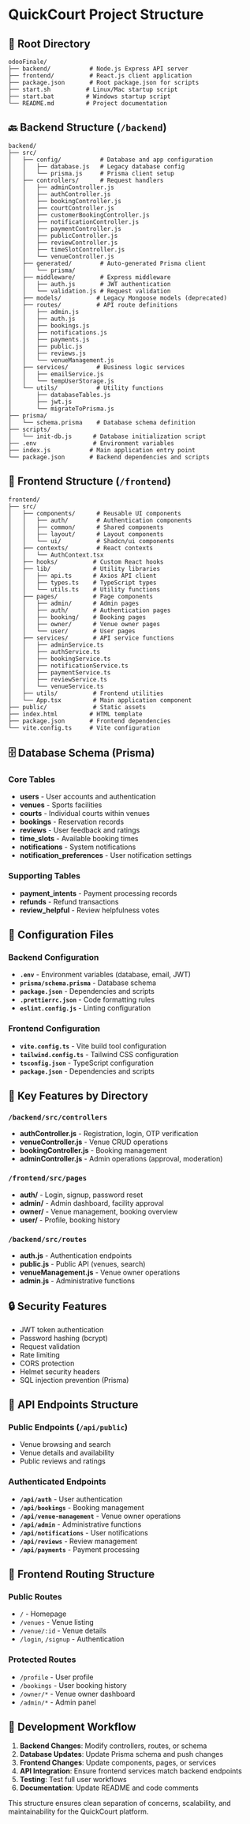 # QuickCourt Project Structure

## 📁 Root Directory

```
odooFinale/
├── backend/           # Node.js Express API server
├── frontend/          # React.js client application
├── package.json       # Root package.json for scripts
├── start.sh          # Linux/Mac startup script
├── start.bat         # Windows startup script
└── README.md         # Project documentation
```

## 🔙 Backend Structure (`/backend`)

```
backend/
├── src/
│   ├── config/           # Database and app configuration
│   │   ├── database.js   # Legacy database config
│   │   └── prisma.js     # Prisma client setup
│   ├── controllers/      # Request handlers
│   │   ├── adminController.js
│   │   ├── authController.js
│   │   ├── bookingController.js
│   │   ├── courtController.js
│   │   ├── customerBookingController.js
│   │   ├── notificationController.js
│   │   ├── paymentController.js
│   │   ├── publicController.js
│   │   ├── reviewController.js
│   │   ├── timeSlotController.js
│   │   └── venueController.js
│   ├── generated/        # Auto-generated Prisma client
│   │   └── prisma/
│   ├── middleware/       # Express middleware
│   │   ├── auth.js       # JWT authentication
│   │   └── validation.js # Request validation
│   ├── models/          # Legacy Mongoose models (deprecated)
│   ├── routes/          # API route definitions
│   │   ├── admin.js
│   │   ├── auth.js
│   │   ├── bookings.js
│   │   ├── notifications.js
│   │   ├── payments.js
│   │   ├── public.js
│   │   ├── reviews.js
│   │   └── venueManagement.js
│   ├── services/        # Business logic services
│   │   ├── emailService.js
│   │   └── tempUserStorage.js
│   └── utils/           # Utility functions
│       ├── databaseTables.js
│       ├── jwt.js
│       └── migrateToPrisma.js
├── prisma/
│   └── schema.prisma    # Database schema definition
├── scripts/
│   └── init-db.js      # Database initialization script
├── .env                # Environment variables
├── index.js           # Main application entry point
└── package.json       # Backend dependencies and scripts
```

## 🎨 Frontend Structure (`/frontend`)

```
frontend/
├── src/
│   ├── components/      # Reusable UI components
│   │   ├── auth/        # Authentication components
│   │   ├── common/      # Shared components
│   │   ├── layout/      # Layout components
│   │   └── ui/          # Shadcn/ui components
│   ├── contexts/        # React contexts
│   │   └── AuthContext.tsx
│   ├── hooks/          # Custom React hooks
│   ├── lib/            # Utility libraries
│   │   ├── api.ts      # Axios API client
│   │   ├── types.ts    # TypeScript types
│   │   └── utils.ts    # Utility functions
│   ├── pages/          # Page components
│   │   ├── admin/      # Admin pages
│   │   ├── auth/       # Authentication pages
│   │   ├── booking/    # Booking pages
│   │   ├── owner/      # Venue owner pages
│   │   └── user/       # User pages
│   ├── services/       # API service functions
│   │   ├── adminService.ts
│   │   ├── authService.ts
│   │   ├── bookingService.ts
│   │   ├── notificationService.ts
│   │   ├── paymentService.ts
│   │   ├── reviewService.ts
│   │   └── venueService.ts
│   ├── utils/          # Frontend utilities
│   └── App.tsx         # Main application component
├── public/             # Static assets
├── index.html         # HTML template
├── package.json       # Frontend dependencies
└── vite.config.ts     # Vite configuration
```

## 🗄️ Database Schema (Prisma)

### Core Tables

- **users** - User accounts and authentication
- **venues** - Sports facilities
- **courts** - Individual courts within venues
- **bookings** - Reservation records
- **reviews** - User feedback and ratings
- **time_slots** - Available booking times
- **notifications** - System notifications
- **notification_preferences** - User notification settings

### Supporting Tables

- **payment_intents** - Payment processing records
- **refunds** - Refund transactions
- **review_helpful** - Review helpfulness votes

## 🔧 Configuration Files

### Backend Configuration

- **`.env`** - Environment variables (database, email, JWT)
- **`prisma/schema.prisma`** - Database schema
- **`package.json`** - Dependencies and scripts
- **`.prettierrc.json`** - Code formatting rules
- **`eslint.config.js`** - Linting configuration

### Frontend Configuration

- **`vite.config.ts`** - Vite build tool configuration
- **`tailwind.config.ts`** - Tailwind CSS configuration
- **`tsconfig.json`** - TypeScript configuration
- **`package.json`** - Dependencies and scripts

## 🚀 Key Features by Directory

### `/backend/src/controllers`

- **authController.js** - Registration, login, OTP verification
- **venueController.js** - Venue CRUD operations
- **bookingController.js** - Booking management
- **adminController.js** - Admin operations (approval, moderation)

### `/frontend/src/pages`

- **auth/** - Login, signup, password reset
- **admin/** - Admin dashboard, facility approval
- **owner/** - Venue management, booking overview
- **user/** - Profile, booking history

### `/backend/src/routes`

- **auth.js** - Authentication endpoints
- **public.js** - Public API (venues, search)
- **venueManagement.js** - Venue owner operations
- **admin.js** - Administrative functions

## 🔒 Security Features

- JWT token authentication
- Password hashing (bcrypt)
- Request validation
- Rate limiting
- CORS protection
- Helmet security headers
- SQL injection prevention (Prisma)

## 🎯 API Endpoints Structure

### Public Endpoints (`/api/public`)

- Venue browsing and search
- Venue details and availability
- Public reviews and ratings

### Authenticated Endpoints

- **`/api/auth`** - User authentication
- **`/api/bookings`** - Booking management
- **`/api/venue-management`** - Venue owner operations
- **`/api/admin`** - Administrative functions
- **`/api/notifications`** - User notifications
- **`/api/reviews`** - Review management
- **`/api/payments`** - Payment processing

## 📱 Frontend Routing Structure

### Public Routes

- `/` - Homepage
- `/venues` - Venue listing
- `/venue/:id` - Venue details
- `/login`, `/signup` - Authentication

### Protected Routes

- `/profile` - User profile
- `/bookings` - User booking history
- `/owner/*` - Venue owner dashboard
- `/admin/*` - Admin panel

## 🔄 Development Workflow

1. **Backend Changes**: Modify controllers, routes, or schema
2. **Database Updates**: Update Prisma schema and push changes
3. **Frontend Changes**: Update components, pages, or services
4. **API Integration**: Ensure frontend services match backend endpoints
5. **Testing**: Test full user workflows
6. **Documentation**: Update README and code comments

This structure ensures clean separation of concerns, scalability, and maintainability for the QuickCourt platform.
